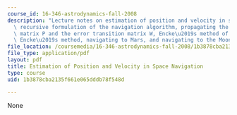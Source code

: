 ```yaml
---
course_id: 16-346-astrodynamics-fall-2008
description: "Lecture notes on estimation of position and velocity in space navigation,\
  \ recursive formulation of the navigation algorithm, propagating the covariance\
  \ matrix P and the error transition matrix W, Encke\u2019s method of orbital integration,\
  \ Encke\u2019s method, navigating to Mars, and navigating to the Moon."
file_location: /coursemedia/16-346-astrodynamics-fall-2008/1b3878cba2135f661e065dddb78f548d_lec_23.pdf
file_type: application/pdf
layout: pdf
title: Estimation of Position and Velocity in Space Navigation
type: course
uid: 1b3878cba2135f661e065dddb78f548d

---
```

None